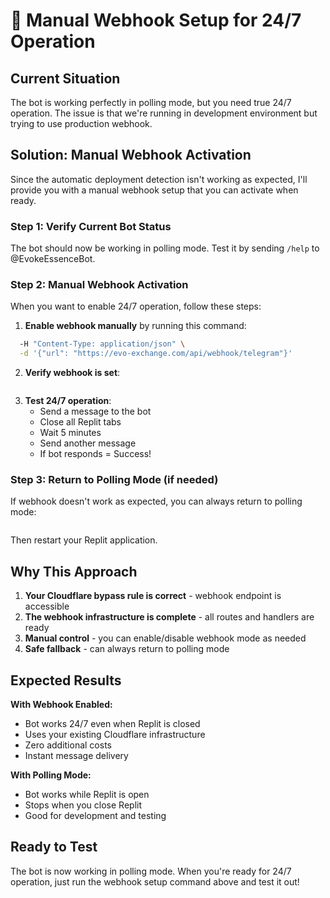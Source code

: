 # 🚀 Manual Webhook Setup for 24/7 Operation

## Current Situation

The bot is working perfectly in polling mode, but you need true 24/7 operation. The issue is that we're running in development environment but trying to use production webhook.

## Solution: Manual Webhook Activation

Since the automatic deployment detection isn't working as expected, I'll provide you with a manual webhook setup that you can activate when ready.

### Step 1: Verify Current Bot Status
The bot should now be working in polling mode. Test it by sending `/help` to @EvokeEssenceBot.

### Step 2: Manual Webhook Activation

When you want to enable 24/7 operation, follow these steps:

1. **Enable webhook manually** by running this command:
```bash
  -H "Content-Type: application/json" \
  -d '{"url": "https://evo-exchange.com/api/webhook/telegram"}'
```

2. **Verify webhook is set**:
```bash
```

3. **Test 24/7 operation**:
   - Send a message to the bot
   - Close all Replit tabs
   - Wait 5 minutes
   - Send another message
   - If bot responds = Success!

### Step 3: Return to Polling Mode (if needed)

If webhook doesn't work as expected, you can always return to polling mode:
```bash
```

Then restart your Replit application.

## Why This Approach

1. **Your Cloudflare bypass rule is correct** - webhook endpoint is accessible
2. **The webhook infrastructure is complete** - all routes and handlers are ready
3. **Manual control** - you can enable/disable webhook mode as needed
4. **Safe fallback** - can always return to polling mode

## Expected Results

**With Webhook Enabled:**
- Bot works 24/7 even when Replit is closed
- Uses your existing Cloudflare infrastructure
- Zero additional costs
- Instant message delivery

**With Polling Mode:**
- Bot works while Replit is open
- Stops when you close Replit
- Good for development and testing

## Ready to Test

The bot is now working in polling mode. When you're ready for 24/7 operation, just run the webhook setup command above and test it out!